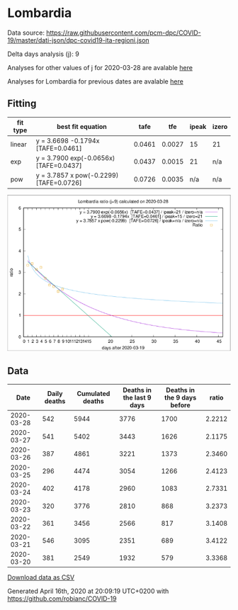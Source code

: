 # Lombardia

Data source: https://raw.githubusercontent.com/pcm-dpc/COVID-19/master/dati-json/dpc-covid19-ita-regioni.json

Delta days analysis (j): 9

Analyses for other values of j for 2020-03-28 are avalable [here](../2020-03-28/README.md)

Analyses for Lombardia for previous dates are avalable [here](../README.md)

## Fitting 
|fit type|best fit equation|tafe|tfe|ipeak|izero|
|-------|-----|--------|------|---|---|
|linear|y = 3.6698 -0.1794x  [TAFE=0.0461]|0.0461|0.0027|15|21|
|exp|y = 3.7900 exp(-0.0656x)  [TAFE=0.0437]|0.0437|0.0015|21|n/a|
|pow|y = 3.7857 x pow(-0.2299)  [TAFE=0.0726]|0.0726|0.0035|n/a|n/a|

![Plot](COVID-19_lombardia_j9_2020-03-28.png)

## Data
|Date|Daily deaths|Cumulated deaths|Deaths in the last 9 days|Deaths in the 9 days before|ratio|
|----|----------|-----------|-------|--------------------|-----|
|2020-03-28|542|5944|3776|1700|2.2212|
|2020-03-27|541|5402|3443|1626|2.1175|
|2020-03-26|387|4861|3221|1373|2.3460|
|2020-03-25|296|4474|3054|1266|2.4123|
|2020-03-24|402|4178|2960|1083|2.7331|
|2020-03-23|320|3776|2810|868|3.2373|
|2020-03-22|361|3456|2566|817|3.1408|
|2020-03-21|546|3095|2351|689|3.4122|
|2020-03-20|381|2549|1932|579|3.3368|

[Download data as CSV](COVID-19_lombardia_j9_2020-03-28.csv)

Generated April 16th, 2020 at 20:09:19 UTC+0200 with https://github.com/robianc/COVID-19

